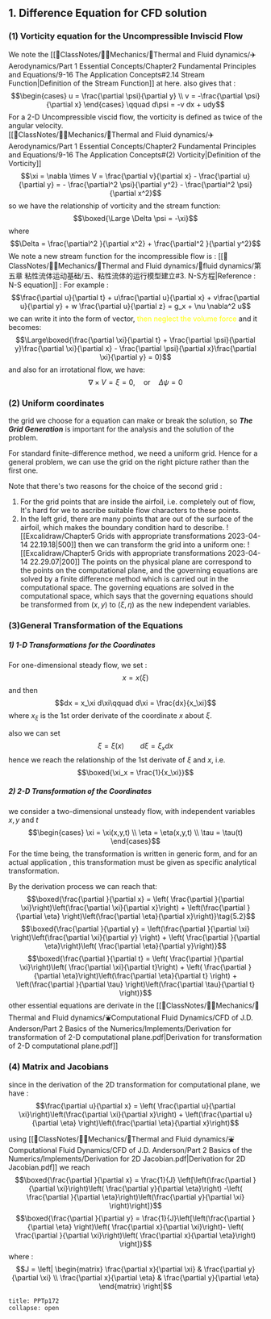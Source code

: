 ## 1. Difference Equation for CFD solution 
### (1) Vorticity equation for the Uncompressible Inviscid Flow 
We note the [[📘ClassNotes/👨‍🔧Mechanics/🌊Thermal and Fluid dynamics/✈️Aerodynamics/Part 1 Essential Concepts/Chapter2 Fundamental Principles and Equations/9-16 The Application Concepts#2.14 Stream Function|Definition of the Stream Function]] at here. also gives that : 
$$\begin{cases}
u = \frac{\partial \psi}{\partial y} \\
v = -\frac{\partial \psi}{\partial x}
\end{cases} \qquad  d\psi = -v dx + udy$$
For a 2-D Uncompressible viscid flow, the vorticity is defined as twice of the angular velocity.  
[[📘ClassNotes/👨‍🔧Mechanics/🌊Thermal and Fluid dynamics/✈️Aerodynamics/Part 1 Essential Concepts/Chapter2 Fundamental Principles and Equations/9-16 The Application Concepts#(2) Vorticity|Definition of the Vorticity]]
$$\xi = \nabla \times V = \frac{\partial v}{\partial x} - \frac{\partial u}{\partial y} = - \frac{\partial^2 \psi}{\partial y^2} - \frac{\partial^2 \psi}{\partial x^2}$$
so we have the relationship of vorticity and the stream function: 
$$\boxed{\Large \Delta \psi = -\xi}$$
where 
$$\Delta  = \frac{\partial^2 }{\partial x^2} + \frac{\partial^2 }{\partial y^2}$$
We note a new stream function for the incompressible flow is :
[[📘ClassNotes/👨‍🔧Mechanics/🌊Thermal and Fluid dynamics/🌊fluid dynamics/第五章 粘性流体运动基础/五、粘性流体的运行模型建立#3. N-S方程|Reference : N-S equation]] : For example : 
$$\frac{\partial u}{\partial t} + u\frac{\partial u}{\partial x} + v\frac{\partial u}{\partial y} + w \frac{\partial u}{\partial z} = g_x + \nu \nabla^2 u$$
we can write it into the form of vector, <mark style="background: transparent; color: yellow">then neglect the volume force</mark> and it becomes: 
$$\Large\boxed{\frac{\partial \xi}{\partial t} + \frac{\partial \psi}{\partial y}\frac{\partial \xi}{\partial x} - \frac{\partial \psi}{\partial x}\frac{\partial \xi}{\partial y} = 0}$$
and also for an irrotational flow, we have: 
$$\nabla \times  V = \xi = 0, \quad \text{or} \quad \Delta \psi =  0$$
### (2) Uniform coordinates 
the grid we choose for a equation can make or break the solution, so ***The Grid Generation*** is important for the analysis and the solution of the problem. 

For standard finite-difference method, we need a uniform grid. Hence for a general problem, we can use the grid on the right picture rather than the first one. 

Note that there's two reasons for the choice of the second grid : 
1. For the grid points that are inside the airfoil, i.e. completely out of flow, It's hard for we to ascribe suitable flow characters to these points. 
2. In the left grid, there are many points that are out of the surface of the airfoil, which makes the boundary condition hard to describe. 
![[Excalidraw/Chapter5 Grids with appropriate transformations 2023-04-14 22.19.18|500]]
then we can transform the grid into a uniform one: 
![[Excalidraw/Chapter5 Grids with appropriate transformations 2023-04-14 22.29.07|200]]
The points on the physical plane are correspond to the points on the computational plane, and the governing equations are solved by a finite difference method which is carried out in the computational space. The governing equations are solved in the computational space, which says that the governing equations should be transformed from $(x,y)$ to $(\xi,\eta)$ as the new independent variables. 
### (3)General Transformation of the Equations 
##### 1) 1-D Transformations for the Coordinates 
For one-dimensional steady flow, we set : 
$$x = x(\xi)$$
and then 
$$dx = x_\xi d\xi\qquad  d\xi = \frac{dx}{x_\xi}$$
where $x_\xi$ is the 1st order derivate of the coordinate $x$ about $\xi$. 

also we can set 
$$\xi = \xi(x)\qquad  d\xi = \xi_x dx$$
hence we reach the relationship of the 1st derivate of $\xi$ and $x$, i.e. 
$$\boxed{\xi_x = \frac{1}{x_\xi}}$$

##### 2) 2-D Transformation of the Coordinates  
we consider a two-dimensional unsteady flow, with independent variables $x,y$ and $t$
$$\begin{cases}
\xi = \xi(x,y,t) \\
\eta = \eta(x,y,t) \\
\tau =  \tau(t)
\end{cases}$$
For the time being, the transformation is written in generic form, and for an actual application , this transformation must be given as specific analytical transformation. 

By the derivation process we can reach that: 
$$\boxed{\frac{\partial }{\partial x} = \left( \frac{\partial }{\partial \xi}\right)\left(\frac{\partial \xi}{\partial x}\right) + \left(\frac{\partial }{\partial \eta} \right)\left(\frac{\partial \eta}{\partial x}\right)}\tag{5.2}$$
$$\boxed{\frac{\partial }{\partial y} = \left(\frac{\partial }{\partial \xi} \right)\left(\frac{\partial \xi}{\partial y} \right) + \left( \frac{\partial }{\partial \eta}\right)\left( \frac{\partial \eta}{\partial y}\right)}$$
$$\boxed{\frac{\partial }{\partial t} = \left( \frac{\partial }{\partial \xi}\right)\left( \frac{\partial \xi}{\partial t}\right) + \left( \frac{\partial }{\partial \eta}\right)\left(\frac{\partial \eta}{\partial t} \right) + \left(\frac{\partial }{\partial \tau} \right)\left(\frac{\partial \tau}{\partial t} \right)}$$
other essential equations are derivate in the [[📘ClassNotes/👨‍🔧Mechanics/🌊Thermal and Fluid dynamics/⛲Computational Fluid Dynamics/CFD of J.D. Anderson/Part 2 Basics of the Numerics/Implements/Derivation for transformation of 2-D computational plane.pdf|Derivation for transformation of 2-D computational plane.pdf]]

### (4) Matrix and Jacobians 
since in the derivation of the 2D transformation for computational plane, we have : 
$$\frac{\partial u}{\partial x} = \left( \frac{\partial u}{\partial \xi}\right)\left(\frac{\partial \xi}{\partial x}\right) + \left(\frac{\partial u}{\partial \eta} \right)\left(\frac{\partial \eta}{\partial x}\right)$$
using [[📘ClassNotes/👨‍🔧Mechanics/🌊Thermal and Fluid dynamics/⛲Computational Fluid Dynamics/CFD of J.D. Anderson/Part 2 Basics of the Numerics/Implements/Derivation for 2D Jacobian.pdf|Derivation for 2D Jacobian.pdf]]
we reach 
$$\boxed{\frac{\partial }{\partial x} = \frac{1}{J} \left[\left(\frac{\partial }{\partial \xi}\right)\left( \frac{\partial y}{\partial \eta}\right) -\left( \frac{\partial }{\partial \eta}\right)\left(\frac{\partial y}{\partial \xi} \right)\right]}$$
$$\boxed{\frac{\partial }{\partial y} = \frac{1}{J}\left[\left(\frac{\partial }{\partial \eta} \right)\left( \frac{\partial x}{\partial \xi}\right)- \left( \frac{\partial }{\partial \xi}\right)\left( \frac{\partial x}{\partial \eta}\right) \right]}$$
where : 
$$J = \left| \begin{matrix}
\frac{\partial x}{\partial \xi} & \frac{\partial y}{\partial \xi} \\
\frac{\partial x}{\partial \eta} & \frac{\partial y}{\partial \eta}
\end{matrix} \right|$$
`````ad-todo
title: PPTp172
collapse: open

`````
